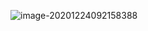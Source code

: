 

![image-20201224092158388](C:\Users\2294765\AppData\Roaming\Typora\typora-user-images\image-20201224092158388.png)